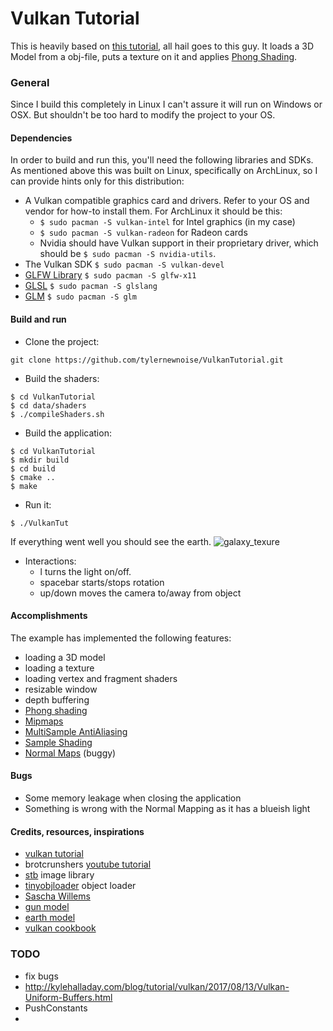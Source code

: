 # Vulkan Tutorial

This is heavily based on [this tutorial](https://vulkan-tutorial.com), all hail goes to this guy. It loads a 3D Model from a obj-file, puts a texture on it and applies [Phong Shading](https://en.wikipedia.org/wiki/Shading#Phong_shading).

### General

Since I build this completely in Linux I can't assure it will run on Windows or OSX. But shouldn't be too hard to modify the project to your OS.

#### Dependencies
In order to build and run this, you'll need the following libraries and SDKs. As mentioned above this was built on Linux, specifically on ArchLinux, so I can provide hints only for this distribution:
* A Vulkan compatible graphics card and drivers. Refer to your OS and vendor for how-to install them. For ArchLinux it should be this:
  * ```$ sudo pacman -S vulkan-intel``` for Intel graphics (in my case)
  * ```$ sudo pacman -S vulkan-radeon``` for Radeon cards
  * Nvidia should have Vulkan support in their proprietary driver, which should be ```$ sudo pacman -S nvidia-utils```.
* The Vulkan SDK ```$ sudo pacman -S vulkan-devel```
* [GLFW Library](https://www.glfw.org/) ```$ sudo pacman -S glfw-x11```
* [GLSL](https://www.khronos.org/registry/OpenGL/index_gl.php) ```$ sudo pacman -S glslang```
* [GLM](https://glm.g-truc.net/0.9.9/index.html ) ```$ sudo pacman -S glm```
 
#### Build and run
* Clone the project:

```git clone https://github.com/tylernewnoise/VulkanTutorial.git```
* Build the shaders:
```
$ cd VulkanTutorial
$ cd data/shaders
$ ./compileShaders.sh
```
* Build the application:
 ```
 $ cd VulkanTutorial
 $ mkdir build
 $ cd build
 $ cmake ..
 $ make
```

* Run it:

```$ ./VulkanTut```

If everything went well you should see the earth.
![galaxy_texure](screenshot.png)

* Interactions:
    * l turns the light on/off.
    * spacebar starts/stops rotation
    * up/down moves the camera to/away from object

#### Accomplishments

The example has implemented the following features:
* loading a 3D model
* loading a texture
* loading vertex and fragment shaders
* resizable window
* depth buffering
* [Phong shading](https://en.wikipedia.org/wiki/Phong_shading)
* [Mipmaps](https://en.wikipedia.org/wiki/Mipmap)
* [MultiSample AntiAliasing](https://en.wikipedia.org/wiki/Multisample_anti-aliasing)
* [Sample Shading](https://www.khronos.org/registry/vulkan/specs/1.0/html/vkspec.html#primsrast-sampleshading)
* [Normal Maps](https://en.wikipedia.org/wiki/Normal_mapping) (buggy)

#### Bugs
* Some memory leakage when closing the application
* Something is wrong with the Normal Mapping as it has a blueish light

#### Credits, resources, inspirations

* [vulkan tutorial](https://vulkan-tutorial.com)
* brotcrunshers [youtube tutorial](https://www.youtube.com/watch?v=mzVFHEmnRLg&index=1&list=PL58qjcU5nk8uH9mmlASm4SFy1yuPzDAH0)
* [stb](https://github.com/nothings/stb) image library
* [tinyobjloader](https://github.com/syoyo/tinyobjloader) object loader
* [Sascha Willems](https://github.com/SaschaWillems/Vulkan)
* [gun model](https://free3d.com/3d-model/45-acp-smith-and-wesson-13999.html)
* [earth model](https://free3d.com/3d-model/planet-earth-99065.html)
* [vulkan cookbook](https://github.com/PacktPublishing/Vulkan-Cookbook)

### TODO

* fix bugs
* http://kylehalladay.com/blog/tutorial/vulkan/2017/08/13/Vulkan-Uniform-Buffers.html
* PushConstants
* 